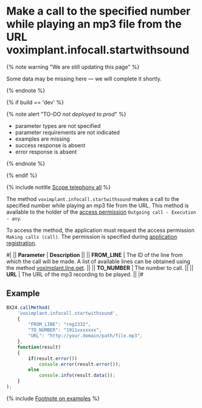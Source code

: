 # Make a call to the specified number while playing an mp3 file from the URL voximplant.infocall.startwithsound

{% note warning "We are still updating this page" %}

Some data may be missing here — we will complete it shortly.

{% endnote %}

{% if build == 'dev' %}

{% note alert "TO-DO _not deployed to prod_" %}

- parameter types are not specified
- parameter requirements are not indicated
- examples are missing
- success response is absent
- error response is absent

{% endnote %}

{% endif %}

{% include notitle [Scope telephony all](../_includes/scope-telephony-all.md) %}

The method `voximplant.infocall.startwithsound` makes a call to the specified number while playing an mp3 file from the URL. This method is available to the holder of the [access permission](https://helpdesk.bitrix24.com/open/18216960/) `Outgoing call - Execution - any`.

To access the method, the application must request the access permission `Making calls (call)`. The permission is specified during [application registration](https://training.bitrix24.com/support/training/course/index.php?COURSE_ID=169&CHAPTER_ID=020052&LESSON_PATH=13643.20052).

#|
|| **Parameter** | **Description** ||
|| **FROM_LINE** | The ID of the line from which the call will be made. A list of available lines can be obtained using the method [voximplant.line.get](lines/voximplant-line-get.md). ||
|| **TO_NUMBER** | The number to call. ||
|| **URL** | The URL of the mp3 recording to be played. ||
|#

## Example

```js
BX24.callMethod(
    'voximplant.infocall.startwithsound',
    {
        "FROM_LINE": "reg1332",
        "TO_NUMBER": "1911xxxxxxx",
        "URL": "http://your.domain/path/file.mp3",
    },
    function(result)
    {
        if(result.error())
            console.error(result.error());
        else
            console.info(result.data());
    }
);
```

{% include [Footnote on examples](../../../_includes/examples.md) %}